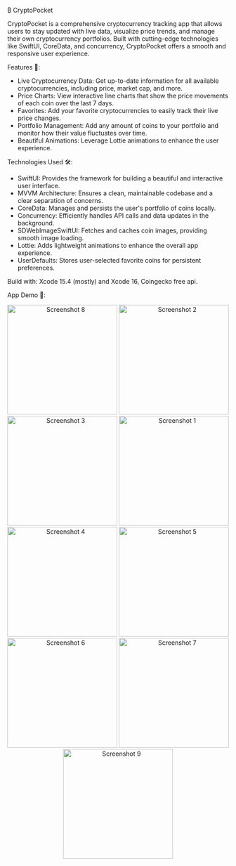 ₿ CryptoPocket

CryptoPocket is a comprehensive cryptocurrency tracking app that allows users to stay updated with live data, visualize price trends, and manage their own cryptocurrency portfolios. Built with cutting-edge technologies like SwiftUI, CoreData, and concurrency, CryptoPocket offers a smooth and responsive user experience.

Features 📱:

- Live Cryptocurrency Data: Get up-to-date information for all available cryptocurrencies, including price, market cap, and more.
- Price Charts: View interactive line charts that show the price movements of each coin over the last 7 days.
- Favorites: Add your favorite cryptocurrencies to easily track their live price changes.
- Portfolio Management: Add any amount of coins to your portfolio and monitor how their value fluctuates over time.
- Beautiful Animations: Leverage Lottie animations to enhance the user experience.

Technologies Used 🛠️:
- SwiftUI: Provides the framework for building a beautiful and interactive user interface.
- MVVM Architecture: Ensures a clean, maintainable codebase and a clear separation of concerns.
- CoreData: Manages and persists the user's portfolio of coins locally.
- Concurrency: Efficiently handles API calls and data updates in the background.
- SDWebImageSwiftUI: Fetches and caches coin images, providing smooth image loading.
- Lottie: Adds lightweight animations to enhance the overall app experience.
- UserDefaults: Stores user-selected favorite coins for persistent preferences.
  
Build with: 
Xcode 15.4 (mostly) and Xcode 16, Coingecko free api.

App Demo 🎥: 
<div align="center">
  <img src="https://github.com/user-attachments/assets/53d71a3f-12df-4e1f-964e-46440e24fdbd" alt="Screenshot 8" width="250"/>
  <img src="https://github.com/user-attachments/assets/3c42af30-610a-48a4-ba93-e691a8fb8d64" alt="Screenshot 2" width="250"/>
  <img src="https://github.com/user-attachments/assets/45f0cb83-5638-49c8-b1cf-b8d3133e5562" alt="Screenshot 3" width="250"/>
  <img src="https://github.com/user-attachments/assets/f8f49400-aaeb-4efa-a64e-ee23bdc0ff6e" alt="Screenshot 1" width="250"/>
  <img src="https://github.com/user-attachments/assets/53158b91-1cab-406d-a354-f187b9314d96" alt="Screenshot 4" width="250"/>
  <img src="https://github.com/user-attachments/assets/2e719517-5fc7-4eb8-95ae-a57d0348d26a" alt="Screenshot 5" width="250"/>
  <img src="https://github.com/user-attachments/assets/436591fe-a3cd-4c46-a43a-ff974cfc555c" alt="Screenshot 6" width="250"/>
  <img src="https://github.com/user-attachments/assets/5508abae-8a02-4e46-9712-00fe18254fee" alt="Screenshot 7" width="250"/>
  <img src="https://github.com/user-attachments/assets/53982b83-9acc-414d-a33d-e3aaa444db36" alt="Screenshot 9" width="250"/>
</div>

